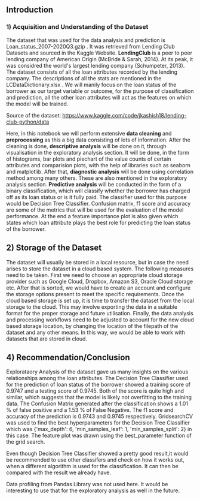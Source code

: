 ## Introduction

### 1) Acquisition and Understanding of the Dataset
The dataset that was used for the data analysis and prediction is Loan_status_2007-2020Q3.gzip . It was retrieved from Lending Club Datasets and sourced in the Kaggle Website. **LendingClub** is a peer to peer lending company of American Origin (McBride & Sarah, 2014). At its peak, it was considred the world's largest lending company (Schumpeter, 2013). The dataset consists of all the loan attributes recorded by the lending company. The descriptions of all the stats are mentioned in the LCDataDictionary.xlsx . We will manily focus on the loan status of the borrower as our target variable or outcome, for the purpose of classification and prediction, all the other loan attributes will act as the features on which the model will be trained.

Source of the dataset: https://www.kaggle.com/code/jkashish18/lending-club-python/data

Here, in this notebook we will perform extensive **data cleaning** and **preprocessing** as this a big data consisting of lots of information.
After the cleaning is done, **descriptive analysis** will be done on it, through visualisation in the exploratory analysis section. It will be done, in the form of histograms, bar plots and piechart of the value counts of certain attributes and comparision plots, with the help of libraries such as seaborn and matplotlib. After that, **diagnostic analysis** will be done using correlation method among many others. These are also mentioned in the exploratory analysis section. **Predictive analysis** will be conducted in the form of a binary classification, which will classify whether the borrower has charged off as its loan status or is it fully paid. The classifier used for this purpose would be Decision Tree Classifier. Confusion matrix, f1 score and accuracy are some of the metrics that will be used for the evaluation of the model performance. At the end a feature importance plot is also given which states which loan attribute plays the best role for predicting the loan status of the borrower.

## 2) Storage of the Dataset
 
The dataset will usually be stored in a local resource, but in case the need arises to store the dataset in a cloud based system. The following measures need to be taken.
First we need to choose an appropriate cloud storage provider such as Google Cloud, Dropbox, Amazon S3, Oracle Cloud storage etc. After that is sorted, we would have to create an account and configure the storage options present to meet the specific requirements. Once the cloud based storage is set up, it is time to transfer the dataset from the local storage to the cloud. This may involve exporting the data in a suitable format for the proper storage and future utilisation.
Finally, the data analysis and processing workflows need  to be adjusted to account for the new cloud based storage location, by changing the location of the filepath of the dataset and any other means. In this way, we would be able to work with datasets that are stored in cloud.


## 4) Recommendation/Conclusion 
Explorataory Analysis of the dataset gave us many insights on the various relationships among the loan attributes. The Decision Tree Classifier used for the prediction of loan status of the borrower showed a training score of 0.9747 and a testing score of 0.9745. Both of the score is quite high and similar, which suggests that the model is likely not overfitting to the training data. The Confusion Matrix generated after the classification shows a 1.01 % of false positive and a 1.53 % of False Negative. The f1 score and accuracy of the prediction is 0.9743 and 0.9745 respectively.
GridsearchCV was used to find the best hyperparameters for the Decision Tree Classifier which was {'max_depth': 6, 'min_samples_leaf': 1, 'min_samples_split': 2} in this case. The feature plot was drawn using the best_parameter function of the grid search. 

Even though Decision Tree Classifier showed a pretty good result,it would be recommended to use other classifers and check on how it works out, when a different algorithm is used for the classification. It can then be compared with the result we already have. 

Data profiling from Pandas Library was not used here. It would be interesting to use that for the exploratory analysis as well in the future.
